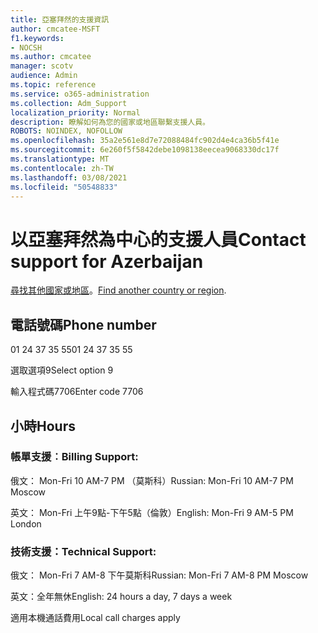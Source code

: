 ```yaml
---
title: 亞塞拜然的支援資訊
author: cmcatee-MSFT
f1.keywords:
- NOCSH
ms.author: cmcatee
manager: scotv
audience: Admin
ms.topic: reference
ms.service: o365-administration
ms.collection: Adm_Support
localization_priority: Normal
description: 瞭解如何為您的國家或地區聯繫支援人員。
ROBOTS: NOINDEX, NOFOLLOW
ms.openlocfilehash: 35a2e561e8d7e72088484fc902d4e4ca36b5f41e
ms.sourcegitcommit: 6e260f5f5842debe1098138eecea9068330dc17f
ms.translationtype: MT
ms.contentlocale: zh-TW
ms.lasthandoff: 03/08/2021
ms.locfileid: "50548833"
---
```

# <a name="contact-support-for-azerbaijan"></a><span data-ttu-id="35520-103">以亞塞拜然為中心的支援人員</span><span class="sxs-lookup"><span data-stu-id="35520-103">Contact support for Azerbaijan</span></span>

<span data-ttu-id="35520-104">[尋找其他國家或地區](../contact-support-for-business-products.md)。</span><span class="sxs-lookup"><span data-stu-id="35520-104">[Find another country or region](../contact-support-for-business-products.md).</span></span>

## <a name="phone-number"></a><span data-ttu-id="35520-105">電話號碼</span><span class="sxs-lookup"><span data-stu-id="35520-105">Phone number</span></span>
<span data-ttu-id="35520-106">01 24 37 35 55</span><span class="sxs-lookup"><span data-stu-id="35520-106">01 24 37 35 55</span></span>

<span data-ttu-id="35520-107">選取選項9</span><span class="sxs-lookup"><span data-stu-id="35520-107">Select option 9</span></span>

<span data-ttu-id="35520-108">輸入程式碼7706</span><span class="sxs-lookup"><span data-stu-id="35520-108">Enter code 7706</span></span>

## <a name="hours"></a><span data-ttu-id="35520-109">小時</span><span class="sxs-lookup"><span data-stu-id="35520-109">Hours</span></span>
### <a name="billing-support"></a><span data-ttu-id="35520-110">帳單支援︰</span><span class="sxs-lookup"><span data-stu-id="35520-110">Billing Support:</span></span>

<span data-ttu-id="35520-111">俄文： Mon-Fri 10 AM-7 PM （莫斯科）</span><span class="sxs-lookup"><span data-stu-id="35520-111">Russian: Mon-Fri 10 AM-7 PM Moscow</span></span>

<span data-ttu-id="35520-112">英文： Mon-Fri 上午9點-下午5點（倫敦）</span><span class="sxs-lookup"><span data-stu-id="35520-112">English: Mon-Fri 9 AM-5 PM London</span></span>

### <a name="technical-support"></a><span data-ttu-id="35520-113">技術支援：</span><span class="sxs-lookup"><span data-stu-id="35520-113">Technical Support:</span></span>

<span data-ttu-id="35520-114">俄文： Mon-Fri 7 AM-8 下午莫斯科</span><span class="sxs-lookup"><span data-stu-id="35520-114">Russian: Mon-Fri 7 AM-8 PM Moscow</span></span>

<span data-ttu-id="35520-115">英文：全年無休</span><span class="sxs-lookup"><span data-stu-id="35520-115">English: 24 hours a day, 7 days a week</span></span>

<span data-ttu-id="35520-116">適用本機通話費用</span><span class="sxs-lookup"><span data-stu-id="35520-116">Local call charges apply</span></span>
